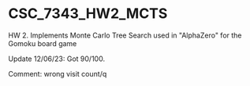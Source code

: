 # CSC_7343_HW2_MCTS
HW 2. Implements Monte Carlo Tree Search used in "AlphaZero" for the Gomoku board game

Update 12/06/23:
Got 90/100. 

Comment: wrong visit count/q
